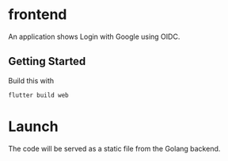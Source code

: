 # frontend

An application shows Login with Google using OIDC. 

## Getting Started

Build this with

`flutter build web`

# Launch

The code will be served as a static file from the Golang backend. 
